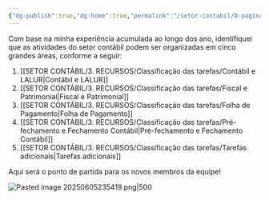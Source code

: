 ```yaml
---
{"dg-publish":true,"dg-home":true,"permalink":"/setor-contabil/0-pagina-inicial/objetivo-da-pagina/","tags":["gardenEntry"],"dgPassFrontmatter":true,"created":"2025-06-03T22:08:34.152-03:00","updated":"2025-06-05T23:56:17.424-03:00"}
---
```


Com base na minha experiência acumulada ao longo dos ano, identifiquei que as atividades do setor contábil podem ser organizadas em cinco grandes áreas, conforme a seguir:

1. [[SETOR CONTÁBIL/3. RECURSOS/Classificação das tarefas/Contábil e LALUR\|Contábil e LALUR]]    
2. [[SETOR CONTÁBIL/3. RECURSOS/Classificação das tarefas/Fiscal e Patrimonial\|Fiscal e Patrimonial]] 
3. [[SETOR CONTÁBIL/3. RECURSOS/Classificação das tarefas/Folha de Pagamento\|Folha de Pagamento]] 
4. [[SETOR CONTÁBIL/3. RECURSOS/Classificação das tarefas/Pré-fechamento e Fechamento Contábil\|Pré-fechamento e Fechamento Contábil]] 
5. [[SETOR CONTÁBIL/3. RECURSOS/Classificação das tarefas/Tarefas adicionais\|Tarefas adicionais]]

Aqui será o ponto de partida para os novos membros da equipe!

![Pasted image 20250605235419.png|500](/img/user/Pasted%20image%2020250605235419.png)

